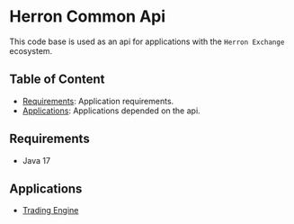 # Herron Common Api

This code base is used as an api for applications with the `Herron Exchange` ecosystem.

## Table of Content

* [Requirements](#requirements): Application requirements.
* [Applications](#applications): Applications depended on the api.

## Requirements

* Java 17

## Applications

* [Trading Engine](https://github.com/christopherrons/herron-trading-engine)




